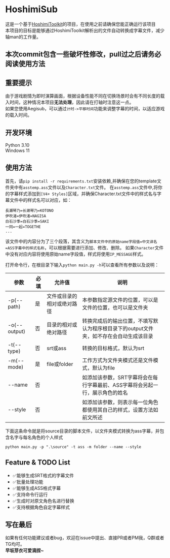 # HoshimiSub

这是一个基于[HoshimiToolkit](https://github.com/MalitsPlus/HoshimiToolkit)的项目，在使用之前请确保您能正确运行该项目  
本项目的目标是能够通过HoshimiToolkit解析出的文件自动转换成字幕文件，减少轴man的工作量。

## 本次commit包含一些破坏性修改，pull过之后请务必阅读使用方法

## 重要提示

由于游戏剧情为即时演算画面，根据设备性能不同在切换场景时会有不同长度的载入时间，这种情况本项目**无法处理**，因此请在打轴时注意这一点。  
如果您使用Aegisub，可以通过`计时->平移时间`功能来调整字幕的时间，以适应游戏的载入时间。  

## 开发环境

Python 3.10  
Windows 11  

## 使用方法

首先，请`pip install -r requirements.txt`安装依赖,并确保在您的template文件夹中有`asstemp.ass`文件以及`Character.txt`文件。
在`asstemp.ass`文件中,将你的字幕样式添加到`[V4+ Styles]`区域，并确保Character.txt文件中的样式名与字幕文件中的样式名可以对应，如：

```
長瀬琴乃=长濑琴乃=KOTONO
伊吹渚=伊吹渚=NAGISA
白石沙季=白石沙季=SAKI
一同=一起=TOGETHE
...
```

该文件中的内容分为了三个段落，其含义为```脚本文件中的原始name字段值=中文译名=ASS字幕中的样式名称```，可以根据需要进行添加、修改、删除。
如果`Character`文件中没有对应内容将使用原始name字段值，样式将使用`IP_MESSAGE`样式。

打开命令行，在根目录下输入`python main.py -h`可以查看所有参数以及说明：

| 参数           | 必填  | 允许值           | 说明                                             |
|--------------|-----|---------------|------------------------------------------------|
| -p(--path)   | 是   | 文件或目录的相对或绝对路径 | 本参数指定源文件的位置，可以是文件的位置，也可以是文件夹                   |
| -o(--output) | 否   | 目录的相对或绝对路径    | 转换完成后的输出位置，不填写默认为程序根目录下的output文件夹，如不存在会自动生成该目录 |
| -t(--type)   | 否   | srt或ass       | 转换的目标格式，默认为srt                                 |
| -m(--mode)   | 是   | file或folder   | 工作方式为文件夹模式还是文件模式，默认为file                       |
| --name       | 否   |               | 如添加该参数，SRT字幕将会在每行字幕最前、ASS字幕将会另起一行，展示角色的姓名      |
| --style      | 否   |               | 如添加该参数，则表示每一位角色都使用其自己的样式，设置方法如前文所述             |

下面这条命令就是将source目录的脚本文件，以文件夹模式转换为ass字幕，并包含名字与每名角色的个人样式

```
python main.py -p ".\source" -t ass -m folder --name --style
```

## Feature & TODO List

- ✅能够生成SRT格式的字幕文件
- ✅批量处理功能
- ✅能够生成ASS格式字幕
- ✅支持命令行运行
- ✅生成时对原文角色名进行替换
- ✅支持根据角色自定字幕样式

## 写在最后

如果有任何功能建议或者bug，欢迎在issue中提出、直接PR或者PM我，Q群或者TG均可。  
**早坂芽衣可爱滴捏~**
